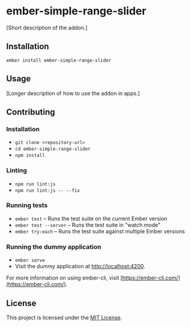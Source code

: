 ember-simple-range-slider
==============================================================================

[Short description of the addon.]

Installation
------------------------------------------------------------------------------

```
ember install ember-simple-range-slider
```


Usage
------------------------------------------------------------------------------

[Longer description of how to use the addon in apps.]


Contributing
------------------------------------------------------------------------------

### Installation

* `git clone <repository-url>`
* `cd ember-simple-range-slider`
* `npm install`

### Linting

* `npm run lint:js`
* `npm run lint:js -- --fix`

### Running tests

* `ember test` – Runs the test suite on the current Ember version
* `ember test --server` – Runs the test suite in "watch mode"
* `ember try:each` – Runs the test suite against multiple Ember versions

### Running the dummy application

* `ember serve`
* Visit the dummy application at [http://localhost:4200](http://localhost:4200).

For more information on using ember-cli, visit [https://ember-cli.com/](https://ember-cli.com/).

License
------------------------------------------------------------------------------

This project is licensed under the [MIT License](LICENSE.md).
